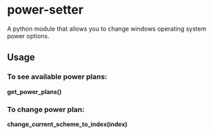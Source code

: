 # power-setter
A python module that allows you to change windows operating system power options.

## Usage

### To see available power plans: 
**get_power_plans()**

### To change power plan: 
**change_current_scheme_to_index(index)**
